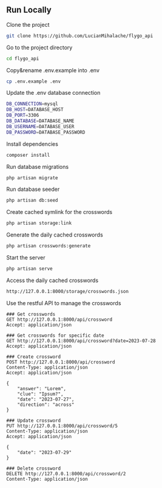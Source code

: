 ## Run Locally

Clone the project

```bash
git clone https://github.com/LucianMihalache/flygo_api
```

Go to the project directory

```bash
cd flygo_api
```

Copy&rename .env.example into .env

```bash
cp .env.example .env
```

Update the .env database connection
```bash
DB_CONNECTION=mysql
DB_HOST=DATABASE_HOST
DB_PORT=3306
DB_DATABASE=DATABASE_NAME
DB_USERNAME=DATABASE_USER
DB_PASSWORD=DATABASE_PASSWORD
```

Install dependencies

```bash
composer install
```

Run database migrations

```bash
php artisan migrate
```

Run database seeder

```bash
php artisan db:seed
```

Create cached symlink for the crosswords

```bash
php artisan storage:link
```

Generate the daily cached crosswords

```bash
php artisan crosswords:generate
```

Start the server

```bash
php artisan serve
```

Access the daily cached crosswords

```bash
http://127.0.0.1:8000/storage/crosswords.json
```

Use the restful API to manage the crosswords

```http request
### Get crosswords
GET http://127.0.0.1:8000/api/crossword
Accept: application/json

### Get crosswords for specific date
GET http://127.0.0.1:8000/api/crossword?date=2023-07-28
Accept: application/json

### Create crossword
POST http://127.0.0.1:8000/api/crossword
Content-Type: application/json
Accept: application/json

{
    "answer": "Lorem",
    "clue": "Ipsum?",
    "date": "2023-07-27",
    "direction": "across"
}

### Update crossword
PUT http://127.0.0.1:8000/api/crossword/5
Content-Type: application/json
Accept: application/json

{
    "date": "2023-07-29"
}

### Delete crossword
DELETE http://127.0.0.1:8000/api/crossword/2
Content-Type: application/json
```
